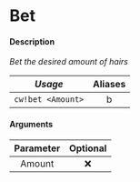# Bet

#### Description

_Bet the desired amount of hairs_

| _Usage_ | Aliases |
| :---: | :---: |
| `cw!bet <Amount>` | b |

#### Arguments

| Parameter | Optional |
| :---: | :---: |
| Amount | ❌ |

